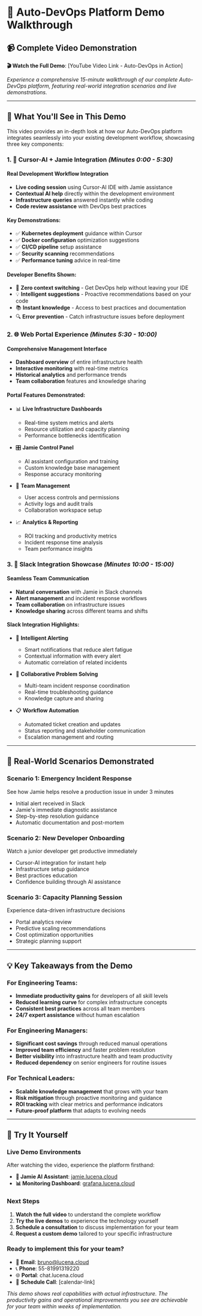 # 🎥 Auto-DevOps Platform Demo Walkthrough

## 📹 **Complete Video Demonstration**

**🎬 Watch the Full Demo**: [YouTube Video Link - Auto-DevOps in Action]

*Experience a comprehensive 15-minute walkthrough of our complete Auto-DevOps platform, featuring real-world integration scenarios and live demonstrations.*

---

## 🎯 **What You'll See in This Demo**

This video provides an in-depth look at how our Auto-DevOps platform integrates seamlessly into your existing development workflow, showcasing three key components:

### 1. 🤖 Cursor-AI + Jamie Integration *(Minutes 0:00 - 5:30)*

#### Real Development Workflow Integration

- **Live coding session** using Cursor-AI IDE with Jamie assistance
- **Contextual AI help** directly within the development environment
- **Infrastructure queries** answered instantly while coding
- **Code review assistance** with DevOps best practices

#### Key Demonstrations:

- ✅ **Kubernetes deployment** guidance within Cursor
- ✅ **Docker configuration** optimization suggestions
- ✅ **CI/CD pipeline** setup assistance
- ✅ **Security scanning** recommendations
- ✅ **Performance tuning** advice in real-time

#### Developer Benefits Shown:

- 🚀 **Zero context switching** - Get DevOps help without leaving your IDE
- 💡 **Intelligent suggestions** - Proactive recommendations based on your code
- 📚 **Instant knowledge** - Access to best practices and documentation
- 🔍 **Error prevention** - Catch infrastructure issues before deployment

### 2. 🌐 Web Portal Experience *(Minutes 5:30 - 10:00)*

#### Comprehensive Management Interface

- **Dashboard overview** of entire infrastructure health
- **Interactive monitoring** with real-time metrics
- **Historical analytics** and performance trends
- **Team collaboration** features and knowledge sharing

#### Portal Features Demonstrated:

- 📊 **Live Infrastructure Dashboards**
  - Real-time system metrics and alerts
  - Resource utilization and capacity planning
  - Performance bottlenecks identification
  
- 🎛️ **Jamie Control Panel**
  - AI assistant configuration and training
  - Custom knowledge base management
  - Response accuracy monitoring
  
- 👥 **Team Management**
  - User access controls and permissions
  - Activity logs and audit trails
  - Collaboration workspace setup

- 📈 **Analytics & Reporting**
  - ROI tracking and productivity metrics
  - Incident response time analysis
  - Team performance insights

### 3. 💬 Slack Integration Showcase *(Minutes 10:00 - 15:00)*

#### Seamless Team Communication

- **Natural conversation** with Jamie in Slack channels
- **Alert management** and incident response workflows
- **Team collaboration** on infrastructure issues
- **Knowledge sharing** across different teams and shifts

#### Slack Integration Highlights:

- 🚨 **Intelligent Alerting**
  - Smart notifications that reduce alert fatigue
  - Contextual information with every alert
  - Automatic correlation of related incidents
  
- 🤝 **Collaborative Problem Solving**
  - Multi-team incident response coordination
  - Real-time troubleshooting guidance
  - Knowledge capture and sharing
  
- 📋 **Workflow Automation**
  - Automated ticket creation and updates
  - Status reporting and stakeholder communication
  - Escalation management and routing

---

## 🎯 **Real-World Scenarios Demonstrated**

### **Scenario 1: Emergency Incident Response**

See how Jamie helps resolve a production issue in under 3 minutes

- Initial alert received in Slack
- Jamie's immediate diagnostic assistance
- Step-by-step resolution guidance
- Automatic documentation and post-mortem

### **Scenario 2: New Developer Onboarding**

Watch a junior developer get productive immediately

- Cursor-AI integration for instant help
- Infrastructure setup guidance
- Best practices education
- Confidence building through AI assistance

### **Scenario 3: Capacity Planning Session**

Experience data-driven infrastructure decisions

- Portal analytics review
- Predictive scaling recommendations
- Cost optimization opportunities
- Strategic planning support

---

## 💡 **Key Takeaways from the Demo**

### **For Engineering Teams:**

- **Immediate productivity gains** for developers of all skill levels
- **Reduced learning curve** for complex infrastructure concepts
- **Consistent best practices** across all team members
- **24/7 expert assistance** without human escalation

### **For Engineering Managers:**

- **Significant cost savings** through reduced manual operations
- **Improved team efficiency** and faster problem resolution
- **Better visibility** into infrastructure health and team productivity
- **Reduced dependency** on senior engineers for routine issues

### **For Technical Leaders:**

- **Scalable knowledge management** that grows with your team
- **Risk mitigation** through proactive monitoring and guidance
- **ROI tracking** with clear metrics and performance indicators
- **Future-proof platform** that adapts to evolving needs

---

## 🚀 **Try It Yourself**

### Live Demo Environments

After watching the video, experience the platform firsthand:

- **🤖 Jamie AI Assistant**: [jamie.lucena.cloud](https://jamie.lucena.cloud)
- **📊 Monitoring Dashboard**: [grafana.lucena.cloud](https://grafana.lucena.cloud)

### Next Steps

1. **Watch the full video** to understand the complete workflow
2. **Try the live demos** to experience the technology yourself
3. **Schedule a consultation** to discuss implementation for your team
4. **Request a custom demo** tailored to your specific infrastructure

### Ready to implement this for your team?

- 📧 **Email**: bruno@lucena.cloud
- 📞 **Phone**: 55-81991319220
- 🌐 **Portal**: chat.lucena.cloud
- 📅 **Schedule Call**: [calendar-link]

*This demo shows real capabilities with actual infrastructure. The productivity gains and operational improvements you see are achievable for your team within weeks of implementation.* 